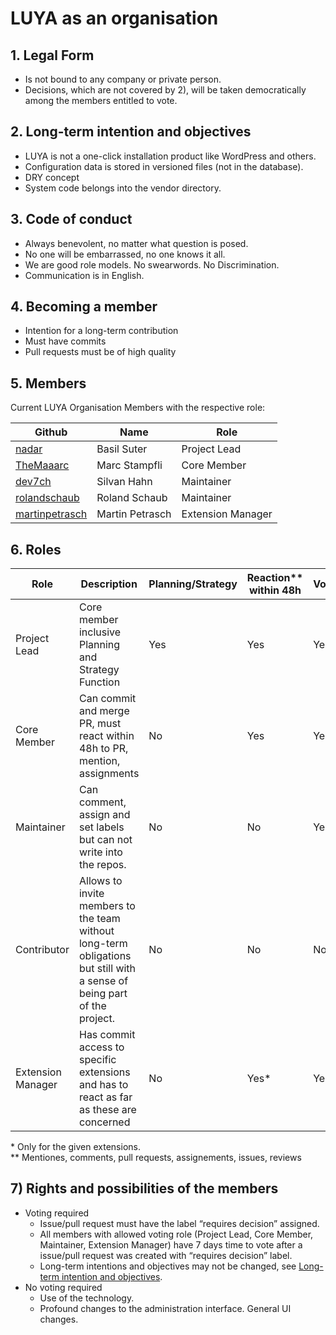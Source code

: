 # LUYA as an organisation

## 1. Legal Form

+ Is not bound to any company or private person.
+ Decisions, which are not covered by 2), will be taken democratically among the members entitled to vote.

## 2. Long-term intention and objectives

+ LUYA is not a one-click installation product like WordPress and others.
+ Configuration data is stored in versioned files (not in the database).
+ DRY concept
+ System code belongs into the vendor directory.

## 3. Code of conduct

+ Always benevolent, no matter what question is posed.
+ No one will be embarrassed, no one knows it all.
+ We are good role models. No swearwords. No Discrimination.
+ Communication is in English.

## 4. Becoming a member

+ Intention for a long-term contribution
+ Must have commits
+ Pull requests must be of high quality

## 5. Members

Current LUYA Organisation Members with the respective role:

|Github|Name|Role
|------|----|----
|[nadar](https://github.com/nadar)|Basil Suter|Project Lead
|[TheMaaarc](https://github.com/TheMaaarc)|Marc Stampfli|Core Member
|[dev7ch](https://github.com/dev7ch)|Silvan Hahn|Maintainer
|[rolandschaub](https://github.com/rolandschaub)|Roland Schaub|Maintainer
|[martinpetrasch](https://github.com/martinpetrasch)|Martin Petrasch|Extension Manager

## 6. Roles

|Role|Description|Planning/Strategy|Reaction** within 48h|Voting|Commit Access/PR
|-----|------------|----------------|--------------|------|----------------
|Project Lead|Core member inclusive Planning and Strategy Function|Yes|Yes|Yes|Yes
|Core Member|Can commit and merge PR, must react within 48h to PR, mention, assignments|No|Yes|Yes|Yes
|Maintainer|Can comment, assign and set labels but can not write into the repos.|No|No|Yes|No
|Contributor|Allows to invite members to the team without long-term obligations but still with a sense of being part of the project.|No|No|No|No
|Extension Manager|Has commit access to specific extensions and has to react as far as these are concerned|No|Yes*|Yes|Yes*

\* Only for the given extensions.  
\*\* Mentiones, comments, pull requests, assignements, issues, reviews

## 7) Rights and possibilities of the members

+ Voting required
  + Issue/pull request must have the label “requires decision” assigned.
  + All members with allowed voting role (Project Lead, Core Member, Maintainer, Extension Manager) have 7 days time to vote after a issue/pull request was created with “requires decision” label.
  + Long-term intentions and objectives may not be changed, see [Long-term intention and objectives](#2-long-term-intention-and-objectives).
+ No voting required
  + Use of the technology.
  + Profound changes to the administration interface. General UI changes.
